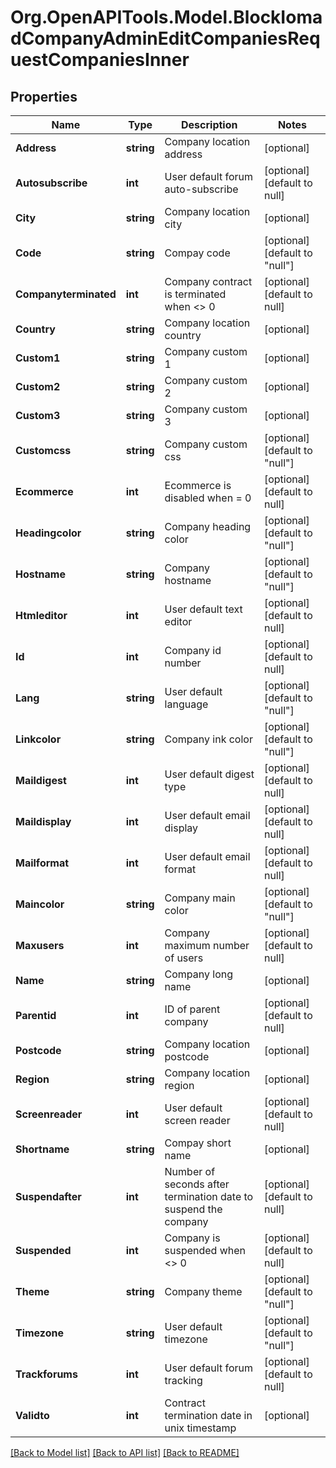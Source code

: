 # Org.OpenAPITools.Model.BlockIomadCompanyAdminEditCompaniesRequestCompaniesInner

## Properties

Name | Type | Description | Notes
------------ | ------------- | ------------- | -------------
**Address** | **string** | Company location address | [optional] 
**Autosubscribe** | **int** | User default forum auto-subscribe | [optional] [default to null]
**City** | **string** | Company location city | [optional] 
**Code** | **string** | Compay code | [optional] [default to "null"]
**Companyterminated** | **int** | Company contract is terminated when &lt;&gt; 0 | [optional] [default to null]
**Country** | **string** | Company location country | [optional] 
**Custom1** | **string** | Company custom 1 | [optional] 
**Custom2** | **string** | Company custom 2 | [optional] 
**Custom3** | **string** | Company custom 3 | [optional] 
**Customcss** | **string** | Company custom css | [optional] [default to "null"]
**Ecommerce** | **int** | Ecommerce is disabled when &#x3D; 0 | [optional] [default to null]
**Headingcolor** | **string** | Company heading color | [optional] [default to "null"]
**Hostname** | **string** | Company hostname | [optional] [default to "null"]
**Htmleditor** | **int** | User default text editor | [optional] [default to null]
**Id** | **int** | Company id number | [optional] [default to null]
**Lang** | **string** | User default language | [optional] [default to "null"]
**Linkcolor** | **string** | Company ink color | [optional] [default to "null"]
**Maildigest** | **int** | User default digest type | [optional] [default to null]
**Maildisplay** | **int** | User default email display | [optional] [default to null]
**Mailformat** | **int** | User default email format | [optional] [default to null]
**Maincolor** | **string** | Company main color | [optional] [default to "null"]
**Maxusers** | **int** | Company maximum number of users | [optional] [default to null]
**Name** | **string** | Company long name | [optional] 
**Parentid** | **int** | ID of parent company | [optional] [default to null]
**Postcode** | **string** | Company location postcode | [optional] 
**Region** | **string** | Company location region | [optional] 
**Screenreader** | **int** | User default screen reader | [optional] [default to null]
**Shortname** | **string** | Compay short name | [optional] 
**Suspendafter** | **int** | Number of seconds after termination date to suspend the company | [optional] [default to null]
**Suspended** | **int** | Company is suspended when &lt;&gt; 0 | [optional] [default to null]
**Theme** | **string** | Company theme | [optional] [default to "null"]
**Timezone** | **string** | User default timezone | [optional] [default to "null"]
**Trackforums** | **int** | User default forum tracking | [optional] [default to null]
**Validto** | **int** | Contract termination date in unix timestamp | [optional] 

[[Back to Model list]](../README.md#documentation-for-models) [[Back to API list]](../README.md#documentation-for-api-endpoints) [[Back to README]](../README.md)

